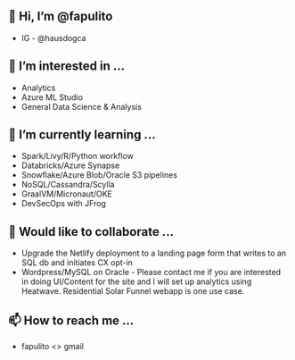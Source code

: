 ## 👋 Hi, I’m @fapulito 
- IG - @hausdogca

## 👀 I’m interested in ...
- Analytics
- Azure ML Studio
- General Data Science & Analysis

## 🌱 I’m currently learning ...
- Spark/Livy/R/Python workflow
- Databricks/Azure Synapse
- Snowflake/Azure Blob/Oracle S3 pipelines
- NoSQL/Cassandra/Scylla
- GraalVM/Micronaut/OKE
- DevSecOps with JFrog 

## 🧩 Would like to collaborate ...
- Upgrade the Netlify deployment to a landing page form that writes to an SQL db and initiates CX opt-in 
- Wordpress/MySQL on Oracle - Please contact me if you are interested in doing UI/Content for the site and I will set up analytics using Heatwave. Residential Solar Funnel webapp is one use case.


## 📫 How to reach me ...
- fapulito <> gmail

<!---
fapulito/fapulito is a ✨ special ✨ repository because its `README.md` (this file) appears on your GitHub profile.
You can click the Preview link to take a look at your changes.
--->
